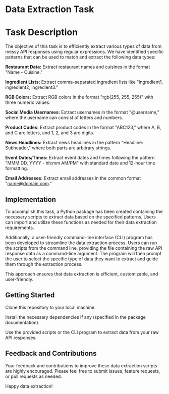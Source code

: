 # **Data Extraction Task**
# **Task Description**
The objective of this task is to efficiently extract various types of data from messy API responses using regular expressions. We have identified specific patterns that can be used to match and extract the following data types:

**Restaurant Data:** Extract restaurant names and cuisines in the format "Name - Cuisine."

**Ingredient Lists:** Extract comma-separated ingredient lists like "ingredient1, ingredient2, ingredient3."

**RGB Colors:** Extract RGB colors in the format "rgb(255, 255, 255)" with three numeric values.

**Social Media Usernames:** Extract usernames in the format "@username," where the username can consist of letters and numbers.

**Product Codes:** Extract product codes in the format "ABC123," where A, B, and C are letters, and 1, 2, and 3 are digits.

**News Headlines:** Extract news headlines in the pattern "Headline: Subheader," where both parts are arbitrary strings.

**Event Dates/Times:** Extract event dates and times following the pattern "MMM DD, YYYY - hh:mm AM/PM" with standard date and 12-hour time formatting.

**Email Addresses:** Extract email addresses in the common format "name@domain.com."

## **Implementation**
To accomplish this task, a Python package has been created containing the necessary scripts to extract data based on the specified patterns. Users can import and utilize these functions as needed for their data extraction requirements.

Additionally, a user-friendly command-line interface (CLI) program has been developed to streamline the data extraction process. Users can run the scripts from the command line, providing the file containing the raw API response data as a command-line argument. The program will then prompt the user to select the specific type of data they want to extract and guide them through the extraction process.

This approach ensures that data extraction is efficient, customizable, and user-friendly.

## **Getting Started**
Clone this repository to your local machine.

Install the necessary dependencies if any (specified in the package documentation).

Use the provided scripts or the CLI program to extract data from your raw API responses.

## **Feedback and Contributions**
Your feedback and contributions to improve these data extraction scripts are highly encouraged. Please feel free to submit issues, feature requests, or pull requests as needed.

Happy data extraction!
